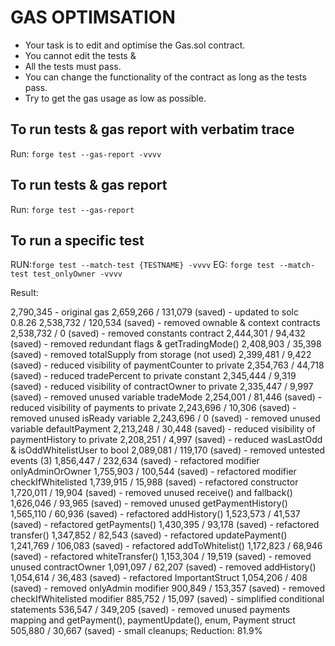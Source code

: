 # GAS OPTIMSATION 

- Your task is to edit and optimise the Gas.sol contract. 
- You cannot edit the tests & 
- All the tests must pass.
- You can change the functionality of the contract as long as the tests pass. 
- Try to get the gas usage as low as possible. 



## To run tests & gas report with verbatim trace 
Run: `forge test --gas-report -vvvv`

## To run tests & gas report
Run: `forge test --gas-report`

## To run a specific test
RUN:`forge test --match-test {TESTNAME} -vvvv`
EG: `forge test --match-test test_onlyOwner -vvvv`

Result:

2,790,345 - original gas
2,659,266 / 131,079 (saved) - updated to solc 0.8.26
2,538,732 / 120,534 (saved) - removed ownable & context contracts
2,538,732 /       0 (saved) - removed constants contract
2,444,301 /  94,432 (saved) - removed redundant flags & getTradingMode()
2,408,903 /  35,398 (saved) - removed totalSupply from storage (not used)
2,399,481 /   9,422 (saved) - reduced visibility of paymentCounter to private
2,354,763 /  44,718 (saved) - reduced tradePercent to private constant
2,345,444 /   9,319 (saved) - reduced visibility of contractOwner to private
2,335,447 /   9,997 (saved) - removed unused variable tradeMode
2,254,001 /  81,446 (saved) - reduced visibility of payments to private
2,243,696 /  10,306 (saved) - removed unused isReady variable
2,243,696 /       0 (saved) - removed unused variable defaultPayment
2,213,248 /  30,448 (saved) - reduced visibility of paymentHistory to private
2,208,251 /   4,997 (saved) - reduced wasLastOdd & isOddWhitelistUser to bool
2,089,081 / 119,170 (saved) - removed untested events (3)
1,856,447 / 232,634 (saved) - refactored modifier onlyAdminOrOwner
1,755,903 / 100,544 (saved) - refactored modifier checkIfWhitelisted
1,739,915 /  15,988 (saved) - refactored constructor
1,720,011 /  19,904 (saved) - removed unused receive() and fallback()
1,626,046 /  93,965 (saved) - removed unused getPaymentHistory()
1,565,110 /  60,936 (saved) - refactored addHistory()
1,523,573 /  41,537 (saved) - refactored getPayments()
1,430,395 /  93,178 (saved) - refactored transfer()
1,347,852 /  82,543 (saved) - refactored updatePayment()
1,241,769 / 106,083 (saved) - refactored addToWhitelist()
1,172,823 /  68,946 (saved) - refactored whiteTransfer()
1,153,304 /  19,519 (saved) - removed unused contractOwner
1,091,097 /  62,207 (saved) - removed addHistory()
1,054,614 /  36,483 (saved) - refactored ImportantStruct
1,054,206 /     408 (saved) - removed onlyAdmin modifier
  900,849 / 153,357 (saved) - removed checkIfWhitelisted modifier
  885,752 /  15,097 (saved) - simplified conditional statements
  536,547 / 349,205 (saved) - removed unused payments mapping and getPayment(), paymentUpdate(), enum, Payment struct
  505,880 /  30,667 (saved) - small cleanups; Reduction: 81.9%

